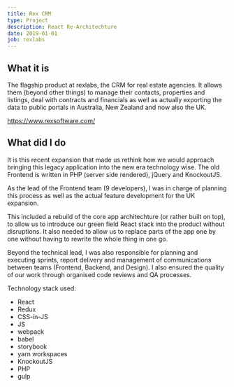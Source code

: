 ```yaml
---
title: Rex CRM
type: Project
description: React Re-Architechture
date: 2019-01-01
job: rexlabs
---
```


## What it is

The flagship product at rexlabs, the CRM for real estate agencies. It allows them (beyond other things) to manage their contacts, properties and listings, deal with contracts and financials as well as actually exporting the data to public portals in Australia, New Zealand and now also the UK.

https://www.rexsoftware.com/

## What did I do

It is this recent expansion that made us rethink how we would approach bringing this legacy application into the new era technology wise. The old Frontend is written in PHP (server side rendered), jQuery and KnockoutJS.

As the lead of the Frontend team (9 developers), I was in charge of planning this process as well as the actual feature development for the UK expansion.

This included a rebuild of the core app architechture (or rather built on top), to allow us to introduce our green field React stack into the product without disruptions. It also needed to allow us to replace parts of the app one by one without having to rewrite the whole thing in one go.

Beyond the technical lead, I was also responsible for planning and executing sprints, report delivery and management of communications between teams (Frontend, Backend, and Design). I also ensured the quality of our work through organised code reviews and QA processes.

Technology stack used:

- React
- Redux
- CSS-in-JS
- JS
- webpack
- babel
- storybook
- yarn workspaces
- KnockoutJS
- PHP
- gulp
